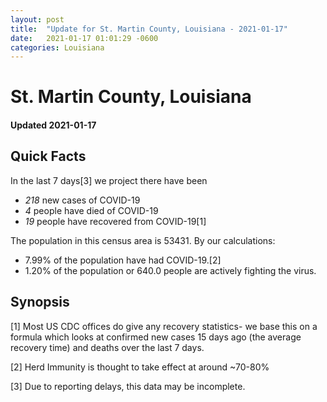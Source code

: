 ```yaml
---
layout: post
title:  "Update for St. Martin County, Louisiana - 2021-01-17"
date:   2021-01-17 01:01:29 -0600
categories: Louisiana
---
```


# St. Martin County, Louisiana
#### Updated 2021-01-17

## Quick Facts

In the last 7 days[3] we project there have been
- *218* new cases of COVID-19
- *4* people have died of COVID-19
- *19* people have recovered from COVID-19[1]

The population in this census area is 53431. By our calculations:
- 7.99% of the population have had COVID-19.[2]
- 1.20% of the population or 640.0 people are actively fighting the virus.

## Synopsis




[1] Most US CDC offices do give any recovery statistics- we base this on a formula which looks at confirmed new cases
15 days ago (the average recovery time) and deaths over the last 7 days.

[2] Herd Immunity is thought to take effect at around ~70-80%

[3] Due to reporting delays, this data may be incomplete.
 
    
